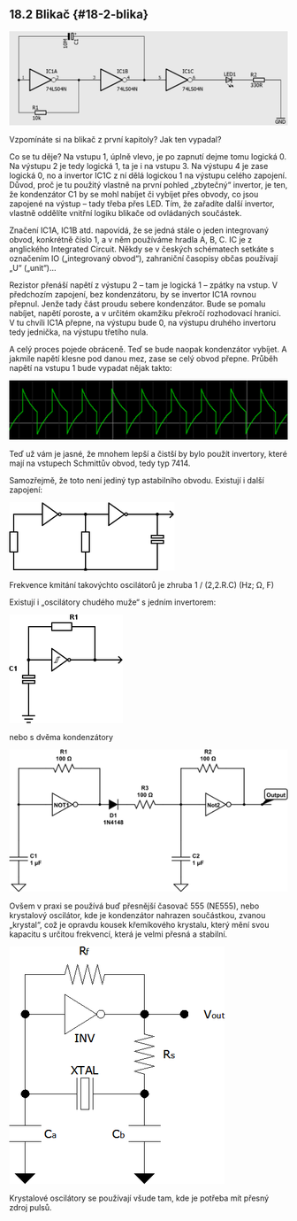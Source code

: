## 18.2 Blikač {#18-2-blika}

![208-1.png](../images/000379.png)

Vzpomínáte si na blikač z první kapitoly? Jak ten vypadal?

Co se tu děje? Na vstupu 1, úplně vlevo, je po zapnutí dejme tomu logická 0\. Na výstupu 2 je tedy logická 1, ta je i na vstupu 3\. Na výstupu 4 je zase logická 0, no a invertor IC1C z ní dělá logickou 1 na výstupu celého zapojení. Důvod, proč je tu použitý vlastně na první pohled „zbytečný“ invertor, je ten, že kondenzátor C1 by se mohl nabíjet či vybíjet přes obvody, co jsou zapojené na výstup – tady třeba přes LED. Tím, že zařadíte další invertor, vlastně oddělíte vnitřní logiku blikače od ovládaných součástek.

Značení IC1A, IC1B atd. napovídá, že se jedná stále o jeden integrovaný obvod, konkrétně číslo 1, a v něm používáme hradla A, B, C. IC je z anglického Integrated Circuit. Někdy se v českých schématech setkáte s označením IO („integrovaný obvod“), zahraniční časopisy občas používají „U“ („unit“)…

Rezistor přenáší napětí z výstupu 2 – tam je logická 1 – zpátky na vstup. V předchozím zapojení, bez kondenzátoru, by se invertor IC1A rovnou přepnul. Jenže tady část proudu sebere kondenzátor. Bude se pomalu nabíjet, napětí poroste, a v určitém okamžiku překročí rozhodovací hranici. V tu chvíli IC1A přepne, na výstupu bude 0, na výstupu druhého invertoru tedy jednička, na výstupu třetího nula.

A celý proces pojede obráceně. Teď se bude naopak kondenzátor vybíjet. A jakmile napětí klesne pod danou mez, zase se celý obvod přepne. Průběh napětí na vstupu 1 bude vypadat nějak takto:

![209-1.png](../images/000255.png)

Teď už vám je jasné, že mnohem lepší a čistší by bylo použít invertory, které mají na vstupech Schmittův obvod, tedy typ 7414.

Samozřejmě, že toto není jediný typ astabilního obvodu. Existují i další zapojení:

![209-2.png](../images/000392.png)

Frekvence kmitání takovýchto oscilátorů je zhruba 1 / (2,2.R.C) (Hz; Ω, F)

Existují i „oscilátory chudého muže“ s jedním invertorem:

![210-1.png](../images/000367.png)

nebo s dvěma kondenzátory

![210-2.png](../images/000409.png)

Ovšem v praxi se používá buď přesnější časovač 555 (NE555), nebo krystalový oscilátor, kde je kondenzátor nahrazen součástkou, zvanou „krystal“, což je opravdu kousek křemíkového krystalu, který mění svou kapacitu s určitou frekvencí, která je velmi přesná a stabilní.

![211-1.png](../images/000035.png)

Krystalové oscilátory se používají všude tam, kde je potřeba mít přesný zdroj pulsů.
